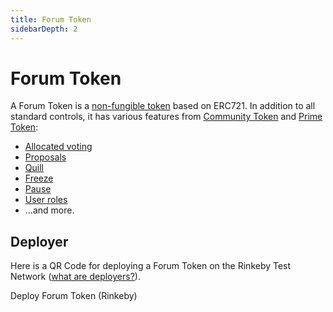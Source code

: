 ```yaml
---
title: Forum Token
sidebarDepth: 2
---
```


# Forum Token

A Forum Token is a [non-fungible token](https://en.wikipedia.org/wiki/Non-fungible_token)
based on ERC721. In addition to all standard controls, it has various features from
[Community Token](./community.md) and [Prime Token](./prime.md):

- [Allocated voting](./community.md#allocated-voting)
- [Proposals](./community.md#proposals)
- [Quill](./quill.md)
- [Freeze](./prime.md#freeze)
- [Pause](./prime.md#pause)
- [User roles](./prime.md#user-roles)
- ...and more.

## Deployer

Here is a QR Code for deploying a Forum Token on the Rinkeby Test Network 
([what are deployers?](./blockwell-contracts.md#what-are-deployers)).

<Qr code="t5mkx5">Deploy Forum Token (Rinkeby)</Qr>
